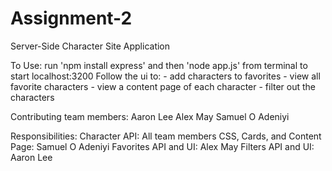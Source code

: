 # Assignment-2
Server-Side Character Site Application

To Use: run 'npm install express' and then 'node app.js' from terminal to start localhost:3200
    Follow the ui to: 
        - add characters to favorites
        - view all favorite characters
        - view a content page of each character
        - filter out the characters

Contributing team members:
Aaron Lee
Alex May
Samuel O Adeniyi

Responsibilities:
    Character API: All team members
    CSS, Cards, and Content Page: Samuel O Adeniyi
    Favorites API and UI: Alex May
    Filters API and UI: Aaron Lee